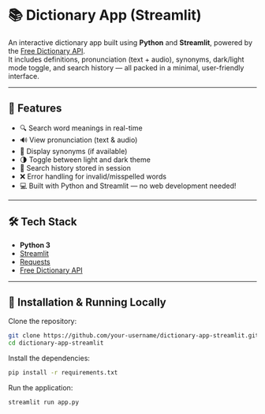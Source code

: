 # 📚 Dictionary App (Streamlit)

An interactive dictionary app built using **Python** and **Streamlit**, powered by the [Free Dictionary API](https://dictionaryapi.dev/).  
It includes definitions, pronunciation (text + audio), synonyms, dark/light mode toggle, and search history — all packed in a minimal, user-friendly interface.

---

## 🚀 Features

- 🔍 Search word meanings in real-time
- 🔊 View pronunciation (text & audio)
- 🔁 Display synonyms (if available)
- 🌗 Toggle between light and dark theme
- 📜 Search history stored in session
- ❌ Error handling for invalid/misspelled words
- 💻 Built with Python and Streamlit — no web development needed!

---

## 🛠 Tech Stack

- **Python 3**
- [Streamlit](https://streamlit.io)
- [Requests](https://docs.python-requests.org/)
- [Free Dictionary API](https://dictionaryapi.dev/)

---


## 🔧 Installation & Running Locally

Clone the repository:

```bash
git clone https://github.com/your-username/dictionary-app-streamlit.git
cd dictionary-app-streamlit
```
Install the dependencies:

```bash
pip install -r requirements.txt
```
Run the application:

```bash
streamlit run app.py
```
